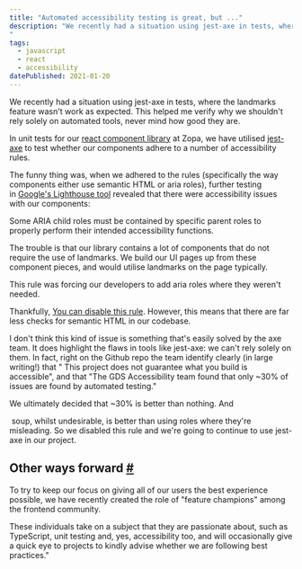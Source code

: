 ```yaml
---
title: "Automated accessibility testing is great, but ..."
description: "We recently had a situation using jest-axe in tests, where the landmarks feature wasn't work as expected. This helped me verify why we shouldn't rely solely on automated tools, never mind how good they are.
"
tags: 
  - javascript
  - react
  - accessibility
datePublished: 2021-01-20
---
```

We recently had a situation using jest-axe in tests, where the landmarks feature wasn't work as expected. This helped me verify why we shouldn't rely solely on automated tools, never mind how good they are.

In unit tests for our [react component library](https://github.com/zopaUK/react-components) at Zopa, we have utilised [jest-axe](https://github.com/nickcolley/jest-axe) to test whether our components adhere to a number of accessibility rules.

The funny thing was, when we adhered to the rules (specifically the way components either use semantic HTML or aria roles), further testing in [Google's Lighthouse tool](https://developers.google.com/web/tools/lighthouse/) revealed that there were accessibility issues with our components:

Some ARIA child roles must be contained by specific parent roles to properly perform their intended accessibility functions.

The trouble is that our library contains a lot of components that do not require the use of landmarks. We build our UI pages up from these component pieces, and would utilise landmarks on the page typically.

This rule was forcing our developers to add aria roles where they weren't needed.

Thankfully, [You can disable this rule](https://github.com/nickcolley/jest-axe/issues/92). However, this means that there are far less checks for semantic HTML in our codebase.

I don't think this kind of issue is something that's easily solved by the axe team. It does highlight the flaws in tools like jest-axe: we can't rely solely on them. In fact, right on the Github repo the team identify clearly (in large writing!) that " This project does not guarantee what you build is accessible", and that "The GDS Accessibility team found that only ~30% of issues are found by automated testing."

We ultimately decided that ~30% is better than nothing. And <div> soup, whilst undesirable, is better than using roles where they're misleading. So we disabled this rule and we're going to continue to use jest-axe in our project.

## Other ways forward [#](https://deliciousreverie.co.uk/posts/automated-accessibility-testing-is-great-but/#other-ways-forward)

To try to keep our focus on giving all of our users the best experience possible, we have recently created the role of "feature champions" among the frontend community.

These individuals take on a subject that they are passionate about, such as TypeScript, unit testing and, yes, accessibility too, and will occasionally give a quick eye to projects to kindly advise whether we are following best practices."